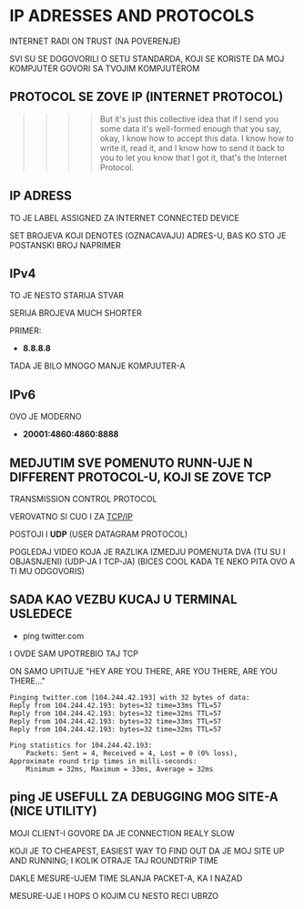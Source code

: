 # IP ADRESSES AND PROTOCOLS

INTERNET RADI ON TRUST (NA POVERENJE)

SVI SU SE DOGOVORILI O SETU STANDARDA, KOJI SE KORISTE DA MOJ KOMPJUTER GOVORI SA TVOJIM KOMPJUTEROM

## PROTOCOL SE ZOVE IP (INTERNET PROTOCOL)

>>>> But it's just this collective idea that if I send you some data it's well-formed enough that you say, okay, I know how to accept this data. I know how to write it, read it, and I know how to send it back to you to let you know that I got it, that's the Internet Protocol.

## IP ADRESS

TO JE LABEL ASSIGNED ZA INTERNET CONNECTED DEVICE

SET BROJEVA KOJI DENOTES (OZNACAVAJU) ADRES-U, BAS KO STO JE POSTANSKI BROJ NAPRIMER

## IPv4

TO JE NESTO STARIJA STVAR

SERIJA BROJEVA MUCH SHORTER

PRIMER:

- **8.8.8.8**

TADA JE BILO MNOGO MANJE KOMPJUTER-A

## IPv6

OVO JE MODERNO

- **20001:4860:4860:8888**

## MEDJUTIM SVE POMENUTO RUNN-UJE N DIFFERENT PROTOCOL-U, KOJI SE ZOVE **TCP**

TRANSMISSION CONTROL PROTOCOL

VEROVATNO SI CUO I ZA [TCP/IP](https://en.wikipedia.org/wiki/Transmission_Control_Protocol)

POSTOJI I **UDP** (USER DATAGRAM PROTOCOL)

POGLEDAJ VIDEO KOJA JE RAZLIKA IZMEDJU POMENUTA DVA (TU SU I OBJASNJENI) (UDP-JA I TCP-JA) (BICES COOL KADA TE NEKO PITA OVO A TI MU ODGOVORIS)

## SADA KAO VEZBU KUCAJ U TERMINAL USLEDECE

- ping twitter.com

I OVDE SAM UPOTREBIO TAJ TCP

ON SAMO UPITUJE "HEY ARE YOU THERE, ARE YOU THERE, ARE YOU THERE..."

```linux
Pinging twitter.com [104.244.42.193] with 32 bytes of data:
Reply from 104.244.42.193: bytes=32 time=33ms TTL=57
Reply from 104.244.42.193: bytes=32 time=32ms TTL=57
Reply from 104.244.42.193: bytes=32 time=33ms TTL=57
Reply from 104.244.42.193: bytes=32 time=32ms TTL=57

Ping statistics for 104.244.42.193:
    Packets: Sent = 4, Received = 4, Lost = 0 (0% loss),
Approximate round trip times in milli-seconds:
    Minimum = 32ms, Maximum = 33ms, Average = 32ms
```

## ping JE USEFULL ZA DEBUGGING MOG SITE-A (NICE UTILITY)

MOJI CLIENT-I GOVORE DA JE CONNECTION REALY SLOW

KOJI JE TO CHEAPEST, EASIEST WAY TO FIND OUT DA JE MOJ SITE UP AND RUNNING; I KOLIK OTRAJE TAJ ROUNDTRIP TIME

DAKLE MESURE-UJEM TIME SLANJA PACKET-A, KA I NAZAD

MESURE-UJE I HOPS O KOJIM CU NESTO RECI UBRZO
